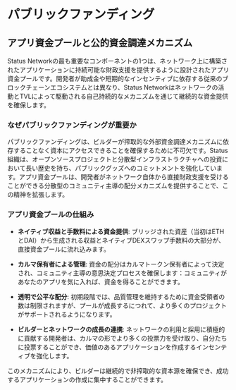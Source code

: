 # パブリックファンディング

## アプリ資金プールと公的資金調達メカニズム

Status Networkの最も重要なコンポーネントの1つは、ネットワーク上に構築されたアプリケーションに持続可能な財政支援を提供するように設計されたアプリ資金プールです。開発者が助成金や短期的なインセンティブに依存する従来のブロックチェーンエコシステムとは異なり、Status Networkはネットワークの活動とTVLによって駆動される自己持続的なメカニズムを通じて継続的な資金提供を確保します。

### なぜパブリックファンディングが重要か

パブリックファンディングは、ビルダーが搾取的な外部資金調達メカニズムに依存することなく資本にアクセスできることを確保するために不可欠です。Status組織は、オープンソースプロジェクトと分散型インフラストラクチャへの投資において長い歴史を持ち、パブリックグッズへのコミットメントを強化しています。アプリ資金プールは、開発者がネットワーク自体から直接財政支援を受けることができる分散型のコミュニティ主導の配分メカニズムを提供することで、この精神を拡張します。

### アプリ資金プールの仕組み

- **ネイティブ収益と手数料による資金提供**: ブリッジされた資産（当初はETHとDAI）から生成される収益とネイティブDEXスワップ手数料の大部分が、直接資金プールに流れ込みます。

- **カルマ保有者による管理**: 資金の配分はカルマトークン保有者によって決定され、コミュニティ主導の意思決定プロセスを確保します：コミュニティがあなたのアプリを気に入れば、資金を得ることができます。

- **透明で公平な配分**: 初期段階では、品質管理を維持するために資金受領者の数は制限されますが、プールが成長するにつれて、より多くのプロジェクトがサポートされるようになります。

- **ビルダーとネットワークの成長の連携**: ネットワークの利用と採用に積極的に貢献する開発者は、カルマの形でより多くの投票力を受け取り、自分たちに投票することができ、価値のあるアプリケーションを作成するインセンティブを強化します。

このメカニズムにより、ビルダーは継続的で非搾取的な資本源を確保でき、成功するアプリケーションの作成に集中することができます。